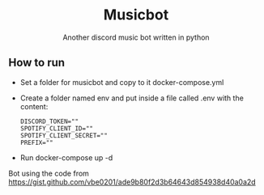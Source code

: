 <h1 align="center">Musicbot</h1>
<p align="center">Another discord music bot written in python</p>

## How to run
- Set a folder for musicbot and copy to it docker-compose.yml
- Create a folder named env and put inside a file called .env with the content:
    ```
    DISCORD_TOKEN=""
    SPOTIFY_CLIENT_ID=""
    SPOTIFY_CLIENT_SECRET=""
    PREFIX=""
    ```

- Run docker-compose up -d


Bot using the code from https://gist.github.com/vbe0201/ade9b80f2d3b64643d854938d40a0a2d

